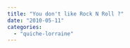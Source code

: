 ```yaml
---
title: "You don't like Rock N Roll ?"
date: "2010-05-11"
categories: 
  - "quiche-lorraine"
---
```



